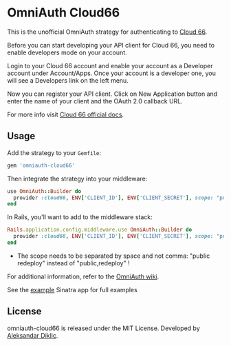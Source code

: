 # OmniAuth Cloud66

This is the unofficial OmniAuth strategy for authenticating to [Cloud 66](https://www.cloud66.com).

Before you can start developing your API client for Cloud 66, you need to enable developers mode on your account.

Login to your Cloud 66 account and enable your account as a Developer account under Account/Apps.
Once your account is a developer one, you will see a Developers link on the left menu.

Now you can register your API client. Click on New Application button and enter the name of your client and the OAuth 2.0 callback URL.

For more info visit [Cloud 66 official docs](https://www.cloud66.com/help).

## Usage

Add the strategy to your `Gemfile`:

```ruby
gem 'omniauth-cloud66'
```

Then integrate the strategy into your middleware:

```ruby
use OmniAuth::Builder do
  provider :cloud66, ENV['CLIENT_ID'], ENV['CLIENT_SECRET'], scope: "public redeploy"
end
```

In Rails, you'll want to add to the middleware stack:

```ruby
Rails.application.config.middleware.use OmniAuth::Builder do
  provider :cloud66, ENV['CLIENT_ID'], ENV['CLIENT_SECRET'], scope: "public redeploy"
end
```

- The scope needs to be separated by space and not comma: "public redeploy" instead of "public,redeploy" !


For additional information, refer to the [OmniAuth wiki](https://github.com/intridea/omniauth/wiki).

See the [example](https://github.com/rastasheep/omniauth-cloud66/blob/master/example/config.ru) Sinatra app for full examples

## License

omniauth-cloud66 is released under the MIT License.
Developed by [Aleksandar Diklic](https://github.com/rastasheep).
